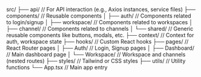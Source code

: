 src/
├── api/                // For API interaction (e.g., Axios instances, service files)
├── components/         // Reusable components
│   ├── auth/           // Components related to login/signup
│   ├── workspace/      // Components related to workspaces
│   ├── channel/        // Components related to channels
│   └── shared/         // Generic reusable components like buttons, modals, etc.
├── context/            // Context for auth, workspace state
├── hooks/              // Custom React hooks
├── pages/              // React Router pages
│   ├── Auth/           // Login, Signup pages
│   ├── Dashboard/      // Main dashboard page
│   └── Workspace/      // Workspace and channels (nested routes)
├── styles/             // Tailwind or CSS styles
├── utils/              // Utility functions
└── App.tsx             // Main app entry
